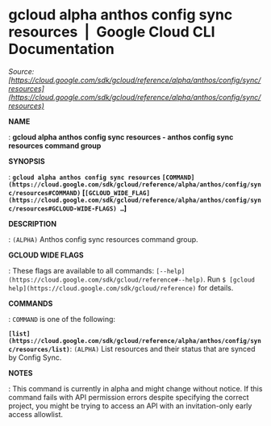 # gcloud alpha anthos config sync resources  |  Google Cloud CLI Documentation

*Source: [https://cloud.google.com/sdk/gcloud/reference/alpha/anthos/config/sync/resources](https://cloud.google.com/sdk/gcloud/reference/alpha/anthos/config/sync/resources)*

**NAME**

: **gcloud alpha anthos config sync resources - anthos config sync resources command group**

**SYNOPSIS**

: **`gcloud alpha anthos config sync resources` `[COMMAND](https://cloud.google.com/sdk/gcloud/reference/alpha/anthos/config/sync/resources#COMMAND)` [`[GCLOUD_WIDE_FLAG](https://cloud.google.com/sdk/gcloud/reference/alpha/anthos/config/sync/resources#GCLOUD-WIDE-FLAGS) …`]**

**DESCRIPTION**

: `(ALPHA)` Anthos config sync resources command group.

**GCLOUD WIDE FLAGS**

: These flags are available to all commands: `[--help](https://cloud.google.com/sdk/gcloud/reference#--help)`.
Run `$ [gcloud help](https://cloud.google.com/sdk/gcloud/reference)` for details.

**COMMANDS**

: ``COMMAND`` is one of the following:

**`[list](https://cloud.google.com/sdk/gcloud/reference/alpha/anthos/config/sync/resources/list)`**:
`(ALPHA)` List resources and their status that are synced by Config
Sync.

**NOTES**

: This command is currently in alpha and might change without notice. If this
command fails with API permission errors despite specifying the correct project,
you might be trying to access an API with an invitation-only early access
allowlist.